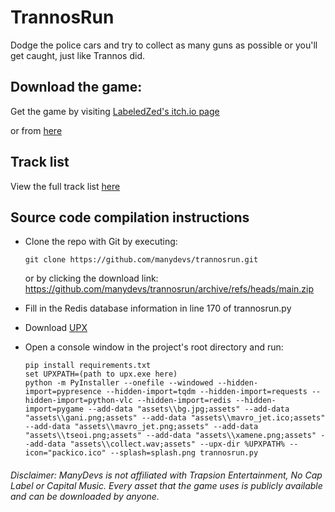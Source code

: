 # TrannosRun
Dodge the police cars and try to collect as many guns as possible or you'll get caught, just like Trannos did. 

## Download the game:
Get the game by visiting [LabeledZed's itch.io page](https://labeledzed.itch.io/trannosrun)

or from [here](https://github.com/manydevs/trannosrun/releases/latest)

## Track list
View the full track list [here](https://github.com/manydevs/trannosrun/blob/main/soundlib.txt)

## Source code compilation instructions
- Clone the repo with Git by executing:
  ```git
  git clone https://github.com/manydevs/trannosrun.git
  ```
  or by clicking the download link:
  https://github.com/manydevs/trannosrun/archive/refs/heads/main.zip
  
- Fill in the Redis database information in line 170 of trannosrun.py

- Download [UPX](https://github.com/upx/upx/releases/latest)
  
- Open a console window in the project's root directory and run:
  ```batch
  pip install requirements.txt
  set UPXPATH=(path to upx.exe here)
  python -m PyInstaller --onefile --windowed --hidden-import=pypresence --hidden-import=tqdm --hidden-import=requests --hidden-import=python-vlc --hidden-import=redis --hidden-import=pygame --add-data "assets\\bg.jpg;assets" --add-data "assets\\gani.png;assets" --add-data "assets\\mavro_jet.ico;assets" --add-data "assets\\mavro_jet.png;assets" --add-data "assets\\tseoi.png;assets" --add-data "assets\\xamene.png;assets" --add-data "assets\\collect.wav;assets" --upx-dir %UPXPATH% --icon="packico.ico" --splash=splash.png trannosrun.py
  ```
  

###### Disclaimer: ManyDevs is not affiliated with Trapsion Entertainment, No Cap Label or Capital Music. Every asset that the game uses is publicly available and can be downloaded by anyone.
